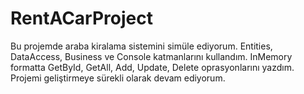 # RentACarProject
Bu projemde araba kiralama sistemini simüle ediyorum.
Entities, DataAccess, Business ve Console katmanlarını kullandım.
InMemory formatta GetById, GetAll, Add, Update, Delete oprasyonlarını yazdım.
Projemi geliştirmeye sürekli olarak devam ediyorum.
